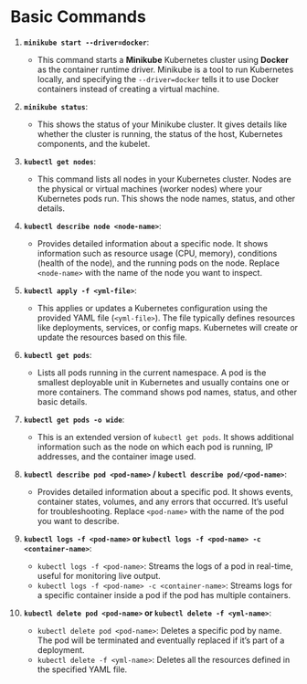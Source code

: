 # Basic Commands

1. **`minikube start --driver=docker`**:
   - This command starts a **Minikube** Kubernetes cluster using **Docker** as the container runtime driver. Minikube is a tool to run Kubernetes locally, and specifying the `--driver=docker` tells it to use Docker containers instead of creating a virtual machine.

2. **`minikube status`**:
   - This shows the status of your Minikube cluster. It gives details like whether the cluster is running, the status of the host, Kubernetes components, and the kubelet.

3. **`kubectl get nodes`**:
   - This command lists all nodes in your Kubernetes cluster. Nodes are the physical or virtual machines (worker nodes) where your Kubernetes pods run. This shows the node names, status, and other details.

4. **`kubectl describe node <node-name>`**:
   - Provides detailed information about a specific node. It shows information such as resource usage (CPU, memory), conditions (health of the node), and the running pods on the node. Replace `<node-name>` with the name of the node you want to inspect.

5. **`kubectl apply -f <yml-file>`**:
   - This applies or updates a Kubernetes configuration using the provided YAML file (`<yml-file>`). The file typically defines resources like deployments, services, or config maps. Kubernetes will create or update the resources based on this file.

6. **`kubectl get pods`**:
   - Lists all pods running in the current namespace. A pod is the smallest deployable unit in Kubernetes and usually contains one or more containers. The command shows pod names, status, and other basic details.

7. **`kubectl get pods -o wide`**:
   - This is an extended version of `kubectl get pods`. It shows additional information such as the node on which each pod is running, IP addresses, and the container image used.

8. **`kubectl describe pod <pod-name>` / `kubectl describe pod/<pod-name>`**:
   - Provides detailed information about a specific pod. It shows events, container states, volumes, and any errors that occurred. It’s useful for troubleshooting. Replace `<pod-name>` with the name of the pod you want to describe.

9. **`kubectl logs -f <pod-name>` or `kubectl logs -f <pod-name> -c <container-name>`**:
   - `kubectl logs -f <pod-name>`: Streams the logs of a pod in real-time, useful for monitoring live output.
   - `kubectl logs -f <pod-name> -c <container-name>`: Streams logs for a specific container inside a pod if the pod has multiple containers.

10. **`kubectl delete pod <pod-name>` or `kubectl delete -f <yml-name>`**:
    - `kubectl delete pod <pod-name>`: Deletes a specific pod by name. The pod will be terminated and eventually replaced if it’s part of a deployment.
    - `kubectl delete -f <yml-name>`: Deletes all the resources defined in the specified YAML file.

